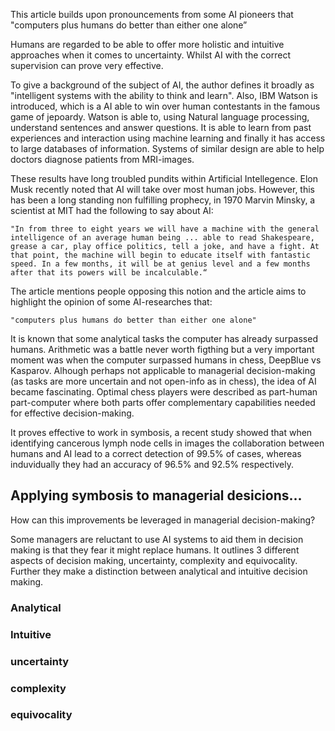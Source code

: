 
This article builds upon pronouncements from some AI pioneers that "computers plus humans do better than either one alone”

Humans are regarded to be able to offer more holistic and intuitive approaches when it comes to uncertainty. Whilst AI with the correct supervision can prove very effective. 

To give a background of the subject of AI, the author defines it broadly as "intelligent systems with the ability to think and learn". Also, IBM Watson is introduced, which is a AI able to win over human contestants in the famous game of jepoardy. Watson is able to, using Natural language processing, understand sentences and answer questions. It is able to learn from past experiences and interaction using machine learning and finally it has access to large databases of information. Systems of similar design are able to help doctors diagnose patients from MRI-images. 

These results have long troubled pundits within Artificial Intellegence. Elon Musk recently noted that AI will take over most human jobs. However, this has been a long standing non fulfilling prophecy, in 1970 Marvin Minsky, a scientist at MIT had the following to say about AI:

    "In from three to eight years we will have a machine with the general intelligence of an average human being ... able to read Shakespeare, grease a car, play office politics, tell a joke, and have a fight. At that point, the machine will begin to educate itself with fantastic speed. In a few months, it will be at genius level and a few months after that its powers will be incalculable.“

The article mentions people opposing this notion and the article aims to highlight the opinion of some AI-researches that:

    "computers plus humans do better than either one alone"

It is known that some analytical tasks the computer has already surpassed humans. Arithmetic was a battle never worth figthing but a very important moment was when the computer surpassed humans in chess, DeepBlue vs Kasparov. Alhough perhaps not applicable to managerial decision-making (as tasks are more uncertain and not open-info as in chess), the idea of AI became fascinating. Optimal chess players were described as part-human part-computer where both parts offer complementary capabilities needed for effective decision-making.

It proves effective to work in symbosis, a recent study showed that when identifying cancerous lymph node cells in images the collaboration between humans and AI lead to a correct detection of 99.5% of cases, whereas induvidually they had an accuracy of 96.5% and 92.5% respectively. 


## Applying symbosis to managerial desicions...


How can this improvements be leveraged in managerial decision-making? 

Some managers are reluctant to use AI systems to aid them in decision making is that they fear it might replace humans. It outlines 3 different aspects of decision making, uncertainty, complexity and equivocality. Further they make a distinction between analytical and intuitive decision making.

### Analytical 


### Intuitive


### uncertainty 

### complexity

###  equivocality 
